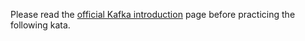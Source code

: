 Please read the [official Kafka introduction](https://kafka.apache.org/intro) page before practicing the following kata.
